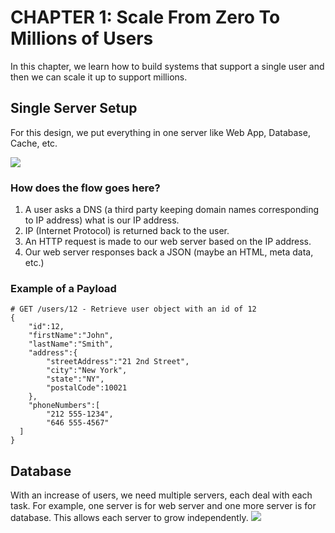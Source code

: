 # CHAPTER 1: Scale From Zero To Millions of Users

In this chapter, we learn how to build systems that support a single user and then we can scale it up to support millions.

## Single Server Setup

For this design, we put everything in one server like Web App, Database, Cache, etc.<br/>

<img src="https://github.com/matoanbach/System-Design-Notes/blob/main/System%20Design%20By%20Alex%20Xu/Chapter-1/pics/figure1-1.png">

### How does the flow goes here?

1. A user asks a DNS (a third party keeping domain names corresponding to IP address) what is our IP address.
2. IP (Internet Protocol) is returned back to the user.
3. An HTTP request is made to our web server based on the IP address.
4. Our web server responses back a JSON (maybe an HTML, meta data, etc.)

### Example of a Payload

```
# GET /users/12 - Retrieve user object with an id of 12
{
    "id":12,
    "firstName":"John",
    "lastName":"Smith",
    "address":{
        "streetAddress":"21 2nd Street",
        "city":"New York",
        "state":"NY",
        "postalCode":10021
    },
    "phoneNumbers":[
        "212 555-1234",
        "646 555-4567"
  ]
}
```
## Database
With an increase of users, we need multiple servers, each deal with each task. For example, one server is for web server and one more server is for database. This allows each server to grow independently.
<img src="https://github.com/matoanbach/System-Design-Notes/blob/main/System%20Design%20By%20Alex%20Xu/Chapter-1/pics/figure1-3.png"> 